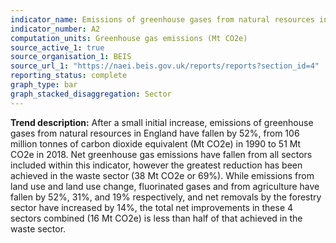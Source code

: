 ```yaml
---
indicator_name: Emissions of greenhouse gases from natural resources in England by sector, 1990 to 2018
indicator_number: A2
computation_units: Greenhouse gas emissions (Mt CO2e)
source_active_1: true
source_organisation_1: BEIS
source_url_1: "https://naei.beis.gov.uk/reports/reports?section_id=4"
reporting_status: complete
graph_type: bar
graph_stacked_disaggregation: Sector
---
```

**Trend description:** After a small initial increase, emissions of greenhouse gases from natural resources in England have fallen by 52%, from 106 million tonnes of carbon dioxide equivalent (Mt CO2e) in 1990 to 51 Mt CO2e in 2018. Net greenhouse gas emissions have fallen from all sectors included within this indicator, however the greatest reduction has been achieved in the waste sector (38 Mt CO2e or 69%). While emissions from land use and land use change, fluorinated gases and from agriculture have fallen by 52%, 31%, and 19% respectively, and net removals by the forestry sector have increased by 14%, the total net improvements in these 4 sectors combined (16 Mt CO2e) is less than half of that achieved in the waste sector.